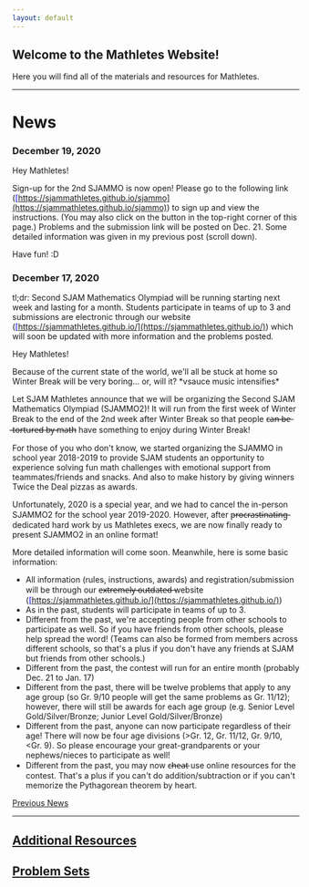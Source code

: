 ```yaml
---
layout: default
---
```


## Welcome to the Mathletes Website!

Here you will find all of the materials and resources for Mathletes.


---------------------------------------------------------------------------------


# News
### December 19, 2020
Hey Mathletes!

Sign-up for the 2nd SJAMMO is now open! Please go to the following link (<ins style="color:blue;">[https://sjammathletes.github.io/sjammo](https://sjammathletes.github.io/sjammo)</ins>) to sign up and view the instructions. (You may also click on the button in the top-right corner of this page.) Problems and the submission link will be posted on Dec. 21. Some detailed information was given in my previous post (scroll down).

Have fun! :D

### December 17, 2020
tl;dr: Second SJAM Mathematics Olympiad will be running starting next week and lasting for a month. Students participate in teams of up to 3 and submissions are electronic through our website (<ins style="color:blue;">[https://sjammathletes.github.io/](https://sjammathletes.github.io/)</ins>) which will soon be updated with more information and the problems posted.

Hey Mathletes!

Because of the current state of the world, we'll all be stuck at home so Winter Break will be very boring... or, will it? \*vsauce music intensifies\*

Let SJAM Mathletes announce that we will be organizing the Second SJAM Mathematics Olympiad (SJAMMO2)! It will run from the first week of Winter Break to the end of the 2nd week after Winter Break so that people c̶a̶n̶ ̶b̶e̶ ̶t̶o̶r̶t̶u̶r̶e̶d̶ ̶b̶y̶ ̶m̶a̶t̶h̶ have something to enjoy during Winter Break!

For those of you who don't know, we started organizing the SJAMMO in school year 2018-2019 to provide SJAM students an opportunity to experience solving fun math challenges with emotional support from teammates/friends and snacks. And also to make history by giving winners Twice the Deal pizzas as awards.

Unfortunately, 2020 is a special year, and we had to cancel the in-person SJAMMO2 for the school year 2019-2020. However, after p̶r̶o̶c̶r̶a̶s̶t̶i̶n̶a̶t̶i̶n̶g̶ dedicated hard work by us Mathletes execs, we are now finally ready to present SJAMMO2 in an online format!

More detailed information will come soon. Meanwhile, here is some basic information:
- All information (rules, instructions, awards) and registration/submission will be through our e̶x̶t̶r̶e̶m̶e̶l̶y̶ ̶o̶u̶t̶d̶a̶t̶e̶d̶ ̶website (<ins style="color:blue;">[https://sjammathletes.github.io/](https://sjammathletes.github.io/)</ins>)
- As in the past, students will participate in teams of up to 3.
- Different from the past, we're accepting people from other schools to participate as well. So if you have friends from other schools, please help spread the word! (Teams can also be formed from members across different schools, so that's a plus if you don't have any friends at SJAM but friends from other schools.)
- Different from the past, the contest will run for an entire month (probably Dec. 21 to Jan. 17)
- Different from the past, there will be twelve problems that apply to any age group (so Gr. 9/10 people will get the same problems as Gr. 11/12); however, there will still be awards for each age group (e.g. Senior Level Gold/Silver/Bronze; Junior Level Gold/Silver/Bronze)
- Different from the past, anyone can now participate regardless of their age! There will now be four age divisions (&gt;Gr. 12, Gr. 11/12, Gr. 9/10, &lt;Gr. 9). So please encourage your great-grandparents or your nephews/nieces to participate as well!
- Different from the past, you may now c̶h̶e̶a̶t̶ use online resources for the contest. That's a plus if you can't do addition/subtraction or if you can't memorize the Pythagorean theorem by heart.

[Previous News](news)

---------------------------------------------------------------------------------


## [Additional Resources](additional-resources)
## [Problem Sets](problem-sets)
